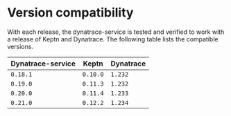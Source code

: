 # Version compatibility

With each release, the dynatrace-service is tested and verified to work with a release of Keptn and Dynatrace. The following table lists the compatible versions.

| Dynatrace-service | Keptn | Dynatrace |
|---|---|---|
| `0.18.1` | `0.10.0` | `1.232` |
| `0.19.0` | `0.11.3` | `1.232` |
| `0.20.0` | `0.11.4` | `1.233` |
| `0.21.0` | `0.12.2` | `1.234` |

